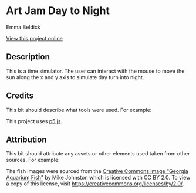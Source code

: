 # Art Jam Day to Night

Emma Beldick

[View this project online](hhttp://127.0.0.1:5500/art_jam/)

## Description

This is a time simulator. The user can interact with the mouse to move the sun along the x and y axis to simulate day turn into night.

## Credits

This bit should describe what tools were used. For example:

This project uses [p5.js](https://p5js.org).

## Attribution

This bit should attribute any assets or other elements used taken from other sources. For example:

The fish images were sourced from the [Creative Commons image "Georgia Aquarium Fish"](https://search.creativecommons.org/photos/96f6f770-eac1-488c-8abb-16bee7bcc874) by Mike Johnston which is licensed with CC BY 2.0. To view a copy of this license, visit https://creativecommons.org/licenses/by/2.0/.
